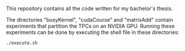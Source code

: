 This repository contains all the code written for my bachelor's thesis.

The directories "busyKernel", "cudaCourse" and "matrixAdd" contain experiments that partition the TPCs on an NVIDIA GPU. 
Running these experiments can be done by executing the shell file in these directories:
```bash
./execute.sh
```

